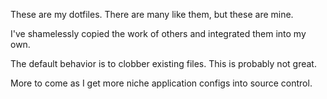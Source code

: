 These are my dotfiles. There are many like them, but these are mine.

I've shamelessly copied the work of others and integrated them into my own.

The default behavior is to clobber existing files. This is probably not great. 

More to come as I get more niche application configs into source control.


